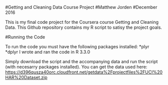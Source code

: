 #Getting and Cleaning Data Course Project
#Matthew Jorden
#December 2016

This is my final code project for the Coursera course Getting and Cleaning Data. This Github repository contains my R script to satisy the project goals.

#Running the Code

To run the code you must have the following packages installed:
*plyr
*dplyr
I wrote and ran the code in R 3.3.0

Simply download the script and the accompanying data and run the script (with necesarry packages installed). You can get the data used here:
https://d396qusza40orc.cloudfront.net/getdata%2Fprojectfiles%2FUCI%20HAR%20Dataset.zip

